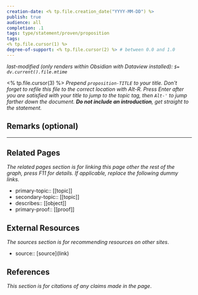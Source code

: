 ```yaml
---
creation-date: <% tp.file.creation_date("YYYY-MM-DD") %>
publish: true
audience: all
completion: .1
tags: type/statement/proven/proposition
tags: 
<% tp.file.cursor(1) %>
degree-of-support: <% tp.file.cursor(2) %> # between 0.0 and 1.0
---
```

*last-modified (only renders within Obsidian with Dataview installed): `$= dv.current().file.mtime`*

<% tp.file.cursor(3) %> *Prepend `proposition-TITLE` to your title. Don't forget to refile this file to the correct location with Alt-R.*
*Press Enter after you are satisfied with your title to jump to the topic tag, then `Alt-'` to jump farther down the document. **Do not include an introduction**, get straight to the statement.*

## Remarks (optional)


---
## Related Pages
*The related pages section is for linking this page other the rest of the graph, press F11 for details. If applicable, replace the following dummy links.*
- primary-topic:: \[\[topic\]\]
- secondary-topic:: \[\[topic\]\]
- describes:: \[\[object\]\]
- primary-proof:: \[\[proof\]\]

## External Resources
*The sources section is for recommending resources on other sites*.
- source:: \[source\](link)

## References
*This section is for citations of any claims made in the page*.